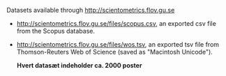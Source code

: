 Datasets available through http://scientometrics.flov.gu.se
- http://scientometrics.flov.gu.se/files/scopus.csv, an exported csv file from the Scopus database.
- http://scientometrics.flov.gu.se/files/wos.tsv, an exported tsv file from Thomson-Reuters Web of Science
  (saved as "Macintosh Unicode").
  
  **Hvert datasæt indeholder ca. 2000 poster**





